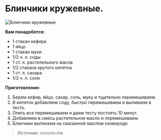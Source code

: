 # Блинчики кружевные.
![Блинчики кружевные](/images/Kulinar/Vipechka/blinchiki_kruzheva.jpg 'Блинчики кружевные')

**Вам понадобятся:**

- 1 стакан кефира
- 1 яйцо
- 1 стакан муки
- 1/3 ч. л. соды
- 1 ст. л. растительного масла
- 1/2 стакана крутого кипятка
- 1 ст. л. сахара
- 1/3 ч. л. соли

**Приготовление:**

1. Берем кефир, яйцо, сахар, соль, муку и тщательно перемешиваем.
2. В кипяток добавляем соду, быстро перемешиваем и выливаем в тесто.
3. Опять все перемешиваем и даем тесту постоять 10 минут.
4. Добавляем в смесь растительное масло и перемешиваем.
5. Блинчики выпекаем на смазанной маслом сковороде.

> Источник: coocoo.me

